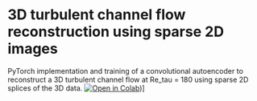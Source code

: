 # 3D turbulent channel flow reconstruction using sparse 2D images 
PyTorch implementation and training of a convolutional autoencoder to reconstruct a 3D turbulent channel flow at Re_tau = 180 using sparse 2D splices of the 3D data.
[![Open in Colab](https://colab.research.google.com/assets/colab-badge.svg)](https://colab.research.google.com/drive/1UeRQgxpucWxNbfEDRgq5DBBb72gWqqjd?usp=sharing))]<br>


